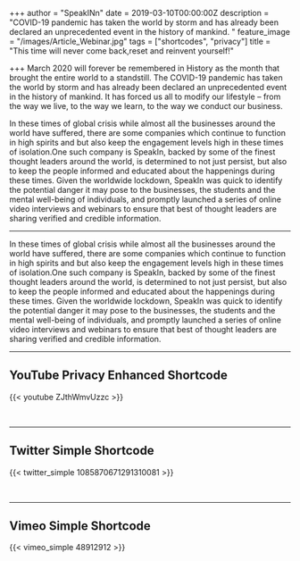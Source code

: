 +++
author = "SpeakINn"
date = 2019-03-10T00:00:00Z
description = "COVID-19 pandemic has taken the world by storm and has already been declared an unprecedented event in the history of mankind. "
feature_image = "/images/Article_Webinar.jpg"
tags = ["shortcodes", "privacy"]
title = "This time will never come back,reset and reinvent yourself!"

+++
March 2020 will forever be remembered in History as the month that brought the entire world to a standstill. The COVID-19 pandemic has taken the world by storm and has already been declared an unprecedented event in the history of mankind. It has forced us all to modify our lifestyle – from the way we live, to the way we learn, to the way we conduct our business.
<!--more-->

In these times of global crisis while almost all the businesses around the world have suffered, there are some companies which continue to function in high spirits and but also keep the engagement levels high in these times of isolation.One such company is SpeakIn, backed by some of the finest thought leaders around the world, is determined to not just persist, but also to keep the people informed and educated about the happenings during these times. Given the worldwide lockdown, SpeakIn was quick to identify the potential danger it may pose to the businesses, the students and the mental well-being of individuals, and promptly launched a series of online video interviews and webinars to ensure that best of thought leaders are sharing verified and credible information.

***

In these times of global crisis while almost all the businesses around the world have suffered, there are some companies which continue to function in high spirits and but also keep the engagement levels high in these times of isolation.One such company is SpeakIn, backed by some of the finest thought leaders around the world, is determined to not just persist, but also to keep the people informed and educated about the happenings during these times. Given the worldwide lockdown, SpeakIn was quick to identify the potential danger it may pose to the businesses, the students and the mental well-being of individuals, and promptly launched a series of online video interviews and webinars to ensure that best of thought leaders are sharing verified and credible information.

***

## YouTube Privacy Enhanced Shortcode

{{< youtube ZJthWmvUzzc >}}

<br>

***

## Twitter Simple Shortcode

{{< twitter_simple 1085870671291310081 >}}

<br>

***

## Vimeo Simple Shortcode

{{< vimeo_simple 48912912 >}}